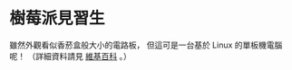 樹莓派見習生
=======


雖然外觀看似香菸盒般大小的電路板， 但這可是一台基於 Linux 的單板機電腦呢！
（詳細資料請見 [維基百科](https://zh.wikipedia.org/wiki/樹莓派)  。）

